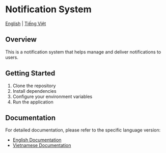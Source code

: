 # Notification System

[English](README.md) | [Tiếng Việt](README.vi.md)

## Overview
This is a notification system that helps manage and deliver notifications to users.

## Getting Started
1. Clone the repository
2. Install dependencies
3. Configure your environment variables
4. Run the application

## Documentation
For detailed documentation, please refer to the specific language version:
- [English Documentation](README_EN.md)
- [Vietnamese Documentation](README_VI.md)
